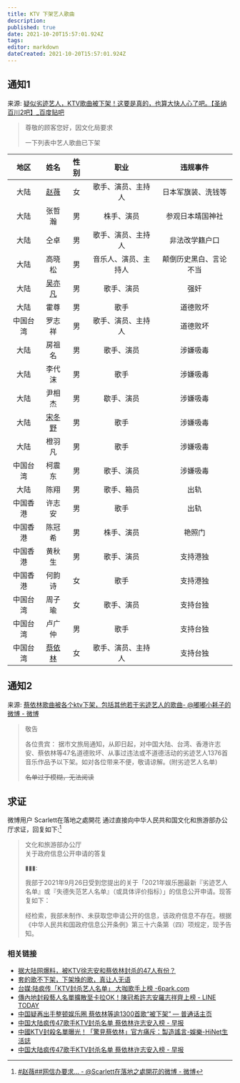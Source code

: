 ```yaml
---
title: KTV 下架艺人歌曲
description: 
published: true
date: 2021-10-20T15:57:01.924Z
tags: 
editor: markdown
dateCreated: 2021-10-20T15:57:01.924Z
---
```


## 通知1

来源: [疑似劣迹艺人，KTV歌曲被下架！这要是真的，也算大快人心了吧。【圣纳百川2吧】_百度贴吧](https://web.archive.org/web/20211020075242/https://tieba.baidu.com/p/7578973670)

> 尊敬的顾客您好，因文化局要求
>
> 一下列表中艺人歌曲已下架

|   地区   |            姓名             | 性别 |         职业         |        违规事件        |
|:--------:|:---------------------------:|:----:|:--------------------:|:----------------------:|
|   大陆   |   [赵薇](/people/赵薇.md)   |  女  |  歌手、演员、主持人  |   日本军旗装、洗钱等   |
|   大陆   |           张哲瀚            |  男  |      株手、演员      |    参观日本靖国神社    |
|   大陆   |            仝卓             |  男  |  歌手、演员、主持人  |     非法改学籍户口     |
|   大陆   |           高晓松            |  男  | 音乐人、演员、主持人 | 颠倒历史黑白、言论不当 |
|   大陆   | [吴亦凡](/people/吴亦凡.md) |  男  |      歌手、演员      |          强奸          |
|   大陆   |            霍尊             |  男  |         歌手         |        道德败坏        |
| 中国台湾 |           罗志祥            |  男  |  歌手、演员、主持人  |        道德败坏        |
|   大陆   |           房祖名            |  男  |      歌手、演员      |        涉嫌吸毒        |
|   大陆   |           李代沫            |  男  |         歌手         |        涉嫌吸毒        |
|   大陆   |           尹相杰            |  男  |      歇手、演员      |        涉嫌吸毒        |
|   大陆   | [宋冬野](/people/宋冬野.md) |  男  |         歌手         |        涉嫌吸毒        |
|   大陆   |           橙羽凡            |  男  |         歌手         |        涉嫌吸毒        |
| 中国台湾 |           柯震东            |  男  |      歌手、演员      |        涉嫌吸毒        |
|   大陆   |            陈翔             |  男  |      歌手、箱员      |          出轨          |
| 中国香港 |           许志安            |  男  |         歌手         |          出轨          |
| 中国香港 |           陈冠希            |  男  |      株手、演员      |         艳照门         |
| 中国香港 |           黄秋生            |  男  |      歌手、演员      |        支持港独        |
| 中国香港 |           何韵诗            |  女  |         歌手         |        支持港独        |
| 中国台湾 |           周子瑜            |  女  |      歌手、演员      |        支持台独        |
| 中国台湾 |           卢广仲            |  男  |         歌手         |        支持台独        |
| 中国台湾 |  [蔡依林](/people/蔡依林)   |  女  |  歌手、演员、主持人  |        支持台独        |                      |

## 通知2

来源: [蔡依林歌曲被各个ktv下架，包括其他若干劣迹艺人的歌曲 ​​​ - @嘟嘟小耗子的微博 - 微博](https://archive.md/F0PwB "https://weibo.com/5821283785/KD8aC4Ts3")

> 敬告
>
> 各位贵宾： 据市文旅局通知，从即日起，对中国大陆、台湾、香港许志安、蔡依林等47名道德败坏、从事过违法或不道德活动的劣迹艺人1376首音乐作品予以下架。如对各位带来不便，敬请谅解。(附劣迹艺人名单)
>
> ~~名单过于模糊，无法阅读~~

## 求证

微博用户 Scarlett在落地之處開花 通过直接向中华人民共和国文化和旅游部办公厅求证，回复如下:[^KDujXyhrH]

[^KDujXyhrH]: [#赵薇##网信办要求... - @Scarlett在落地之處開花的微博 - 微博](https://archive.md/uePkC "https://weibo.com/1910913772/KDujXyhrH")

> 文化和旅游部办公厅<br>
> 关于政府信息公开申请的答复
>
> ▮▮▮:
>
> 我部于2021年9月26日受到您提出的关于「2021年娱乐圈最新『劣迹艺人名单』或『失德失范艺人名单』（或具体评价指标）」的信息公开申请。现答复如下：
>
> 经检索，我部未制作、未获取您申请公开的信息，该政府信息不存在。根据《中华人民共和国政府信息公开条例》第三十六条第（四）项规定，现予告知。

### 相关链接

+ [据大陆网爆料，被KTV徐志安和蔡依林封杀的47人有份？](https://web.archive.org/web/20211020073605/https://remonews.com/hongkong/据大陆网爆料，被ktv徐志安和蔡依林封杀的47人有份/)
+ [套的歌不下架，下架堍的歌，真让人无语](https://web.archive.org/web/20211020082053/https://www.douban.com/group/topic/250100677/)
+ [台媒:陆疯传「KTV封杀艺人名单」 大咖歌手上榜 -6park.com](https://web.archive.org/web/20211020073646/https://www.6parknews.com/newspark/view.php?app=news&act=view&nid=512422)
+ [傳內地封殺藝人名單擴散至卡拉OK！陳冠希許志安羅志祥齊上榜 - LINE TODAY](https://web.archive.org/web/20211020092423/https://today.line.me/hk/v2/article/wJ0XKB0)
+ [中国疑再出手整顿娱乐圈 蔡依林等逾1300首歌“被下架” — 普通话主页](https://web.archive.org/web/20211019065303/https://www.rfa.org/mandarin/Xinwen/wul1018b-10182021042752.html)
+ [中国大陆疯传47歌手KTV封杀名单 蔡依林许志安入榜 - 早报](https://web.archive.org/web/20211019173454/https://www.zaobao.com.sg/entertainment/story20211018-1204498)
+ [中國KTV封殺名單曝光！「驚見蔡依林」官方痛斥：製造謠言-娛樂-HiNet生活誌](https://times.hinet.net/news/23560623)
+ [中国大陆疯传47歌手KTV封杀名单 蔡依林许志安入榜 - 早报](https://web.archive.org/web/20211019173454/https://www.zaobao.com.sg/entertainment/story20211018-1204498)
